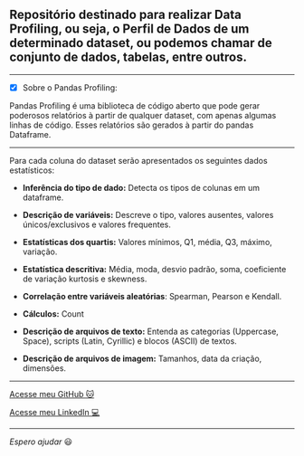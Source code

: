 ## Repositório destinado para realizar Data Profiling, ou seja, o Perfil de Dados de um determinado dataset, ou podemos chamar de conjunto de dados, tabelas, entre outros.

---

- [x] Sobre o Pandas Profiling:

Pandas Profiling é uma biblioteca de código aberto que pode gerar poderosos relatórios à partir de qualquer dataset, com apenas algumas linhas de código. Esses relatórios são gerados à partir do pandas Dataframe.

---

Para cada coluna do dataset serão apresentados os seguintes dados estatísticos:

- **Inferência do tipo de dado:** Detecta os tipos de colunas em um dataframe.

- **Descrição de variáveis:** Descreve o tipo, valores ausentes, valores únicos/exclusivos e valores frequentes.

- **Estatísticas dos quartis:** Valores mínimos, Q1, média, Q3, máximo, variação.

- **Estatística descritiva:** Média, moda, desvio padrão, soma, coeficiente de variação kurtosis e skewness.

- **Correlação entre variáveis aleatórias**: Spearman, Pearson e Kendall.

- **Cálculos:** Count

- **Descrição de arquivos de texto:** Entenda as categorias (Uppercase, Space), scripts (Latin, Cyrillic) e blocos (ASCII) de textos.

- **Descrição de arquivos de imagem:** Tamanhos, data da criação, dimensões.

---

[Acesse meu GitHub :cat:](https://github.com/Phelipe-Sempreboni)

[Acesse meu LinkedIn :computer:](https://www.linkedin.com/in/luiz-phelipe-utiama-sempreboni-319902169/)

---

_Espero ajudar_ :smiley:
